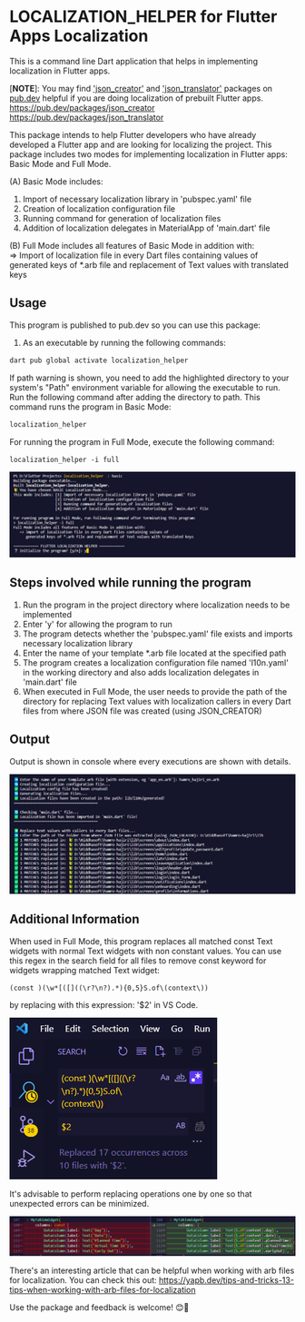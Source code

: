 # LOCALIZATION_HELPER for Flutter Apps Localization

This is a command line Dart application that helps in implementing localization in Flutter apps.

[**NOTE**]: You may find ['json_creator'](https://pub.dev/packages/json_creator) and
['json_translator'](https://pub.dev/packages/json_translator) packages on [pub.dev](https://pub.dev) helpful
if you are doing localization of prebuilt Flutter apps.<br>
https://pub.dev/packages/json_creator<br>
https://pub.dev/packages/json_translator

This package intends to help Flutter developers who have already developed a Flutter app and
are looking for localizing the project. This package includes two modes for implementing
localization in Flutter apps: Basic Mode and Full Mode.

(A) Basic Mode includes:

1. Import of necessary localization library in 'pubspec.yaml' file
2. Creation of localization configuration file
3. Running command for generation of localization files
4. Addition of localization delegates in MaterialApp of 'main.dart' file

(B) Full Mode includes all features of Basic Mode in addition with:<br>
=> Import of localization file in every Dart files containing values of
generated keys of \*.arb file and replacement of Text values with translated keys

## Usage

This program is published to pub.dev so you can use this package:

1. As an executable by running the following commands:

```ps
dart pub global activate localization_helper
```

If path warning is shown, you need to add the highlighted directory to your system's "Path"
environment variable for allowing the executable to run. Run the following command after adding
the directory to path. This command runs the program in Basic Mode:

```ps
localization_helper
```

For running the program in Full Mode, execute the following command:

```ps
localization_helper -i full
```

<img src="https://github.com/rijalsandeshraj/localization_helper/raw/main/screenshots/confirm.png" />

## Steps involved while running the program

1. Run the program in the project directory where localization needs to be implemented
2. Enter 'y' for allowing the program to run
3. The program detects whether the 'pubspec.yaml' file exists and imports necessary localization
   library
4. Enter the name of your template \*.arb file located at the specified path
5. The program creates a localization configuration file named 'l10n.yaml' in the working directory
   and also adds localization delegates in 'main.dart' file
6. When executed in Full Mode, the user needs to provide the path of the directory for replacing
   Text values with localization callers in every Dart files from where JSON file was created
   (using JSON_CREATOR)

## Output

Output is shown in console where every executions are shown with details.

<img src="https://github.com/rijalsandeshraj/localization_helper/raw/main/screenshots/output.png" />

## Additional Information

When used in Full Mode, this program replaces all matched const Text widgets with normal Text widgets with non
constant values. You can use this regex in the search field for all files to remove const keyword for widgets wrapping
matched Text widget:

```console
(const )(\w*[([]((\r?\n?).*){0,5}S.of\(context\))
```

by replacing with this expression: '$2' in VS Code.

<img src="https://github.com/rijalsandeshraj/localization_helper/raw/main/screenshots/const_replacer1.png" />

It's advisable to perform replacing operations one by one so that unexpected errors can be minimized.

<img src="https://github.com/rijalsandeshraj/localization_helper/raw/main/screenshots/const_replacer2.png" />

There's an interesting article that can be helpful when working with arb files for localization. You
can check this out:
https://yapb.dev/tips-and-tricks-13-tips-when-working-with-arb-files-for-localization

Use the package and feedback is welcome! :blush::sparkling_heart:
